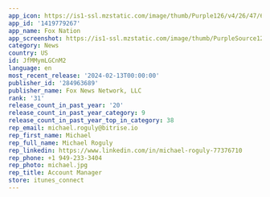 ```yaml
---
app_icon: https://is1-ssl.mzstatic.com/image/thumb/Purple126/v4/26/47/63/2647632a-2a6a-21dd-c650-f76d8c757e02/AppIcon-0-1x_U007emarketing-0-7-0-85-220-0.png/1024x1024bb.png
app_id: '1419779267'
app_name: Fox Nation
app_screenshot: https://is1-ssl.mzstatic.com/image/thumb/PurpleSource126/v4/12/3a/f5/123af5a4-c10e-6ae6-9a7a-4b3edaf613b2/16c17fef-67c8-4f4d-95a2-92749a08e51b_Screen_1_-_iOS_X.jpg/1242x2688bb.png
category: News
country: US
id: JfMMymLGCnM2
language: en
most_recent_release: '2024-02-13T00:00:00'
publisher_id: '284963689'
publisher_name: Fox News Network, LLC
rank: '31'
release_count_in_past_year: '20'
release_count_in_past_year_category: 9
release_count_in_past_year_top_in_category: 38
rep_email: michael.roguly@bitrise.io
rep_first_name: Michael
rep_full_name: Michael Roguly
rep_linkedin: https://www.linkedin.com/in/michael-roguly-77376710
rep_phone: +1 949-233-3404
rep_photo: michael.jpg
rep_title: Account Manager
store: itunes_connect
---
```

